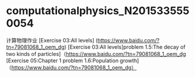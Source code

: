 # computationalphysics_N2015335550054
计算物理作业
[Exercise 03:All levels] (https://www.baidu.com/?tn=79081068_1_oem_dg)
[Exercise 03:All levels]problem 1.5:The decay of two kinds of particles]（https://www.baidu.com/?tn=79081068_1_oem_dg
[Exercise 05:Chapter 1 problem 1.6:Population growth] （https://www.baidu.com/?tn=79081068_1_oem_dg）
